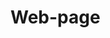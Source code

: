 # Web-page

<img scr=https://github.com/rajat-chn/Web-page/blob/main/img/1.jpg>
<img scr=https://github.com/rajat-chn/Web-page/blob/main/img/2.jpg>
  
